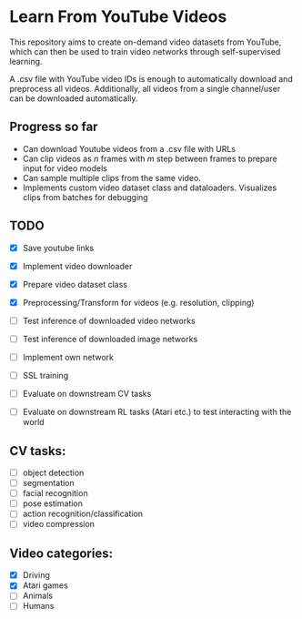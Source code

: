 # Learn From YouTube Videos

This repository aims to create on-demand video datasets from YouTube, which can then be used to train video networks through self-supervised learning.

A .csv file with YouTube video IDs is enough to automatically download and preprocess all videos.
Additionally, all videos from a single channel/user can be downloaded automatically.

## Progress so far
- Can download Youtube videos from a .csv file with URLs
- Can clip videos as $n$ frames with $m$ step between frames to prepare input for video models
- Can sample multiple clips from the same video.
- Implements custom video dataset class and dataloaders. Visualizes clips from batches for debugging


## TODO

- [x] Save youtube links
- [x] Implement video downloader
- [x] Prepare video dataset class
- [x] Preprocessing/Transform for videos (e.g. resolution, clipping)
- [ ] Test inference of downloaded video networks
- [ ] Test inference of downloaded image networks
- [ ] Implement own network 
- [ ] SSL training
- [ ] Evaluate on downstream CV tasks
- [ ] Evaluate on downstream RL tasks (Atari etc.) to test interacting with the world


## CV tasks:

- [ ] object detection
- [ ] segmentation
- [ ] facial recognition
- [ ] pose estimation
- [ ] action recognition/classification
- [ ] video compression

## Video categories:
- [x] Driving
- [x] Atari games
- [ ] Animals
- [ ] Humans
